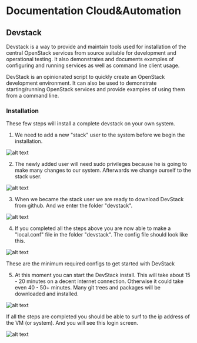 # Documentation Cloud&Automation
## Devstack

Devstack is a way to provide and maintain tools used for installation of the central OpenStack services from source suitable for development and operational testing. It also demonstrates and documents examples of configuring and running services as well as command line client usage. 

DevStack is an opinionated script to quickly create an OpenStack development environment. It can also be used to demonstrate starting/running OpenStack services and provide examples of using them from a command line.

### Installation

These few steps will install a complete devstack on your own system. 

1. We need to add a new "stack" user to the system before we begin the installation. 

![alt text][image1]

[image1]: https://user-images.githubusercontent.com/26601353/34482932-97cac246-efbb-11e7-8ef0-f711ac7be5ad.png "Add new user"

2. The newly added user will need sudo privileges because he is going to make many changes to our system. Afterwards we change ourself to the stack user. 

![alt text][image2]

[image2]: https://user-images.githubusercontent.com/26601353/34482938-9c130160-efbb-11e7-99d1-6791e7381a2b.png "Sudo rights"

3. When we became the stack user we are ready to download DevStack from github. And we enter the folder "devstack". 

![alt text][image3]

[image3]: https://user-images.githubusercontent.com/26601353/34482939-9efafe1e-efbb-11e7-80f4-a35bab6262ed.png "Download devstack"

4. If you completed all the steps above you are now able to make a "local.conf" file in the folder "devstack". The config file should look like this. 

![alt text][image4]

[image4]: https://user-images.githubusercontent.com/26601353/34482942-a3cf5aa2-efbb-11e7-86fd-8009a3ed35b2.png "Local.conf content"

These are the minimum required configs to get started with DevStack 

5. At this moment you can start the DevStack install. This will take about 15 - 20 minutes on a decent internet connection. Otherwise it could take even 40 - 50+ minutes. Many git trees and packages will be downloaded and installed. 

![alt text][image5]

[image5]: https://user-images.githubusercontent.com/26601353/34482944-a679c076-efbb-11e7-9001-c8c82ac930cf.png "Install commando devstack"

If all the steps are completed you should be able to surf to the ip address of the VM (or system). And you will see this login screen. 

![alt text][image6]

[image6]: https://user-images.githubusercontent.com/26601353/34484390-ac332b84-efc4-11e7-8dbf-0ef85f5fcd81.png "Login page devstack"









